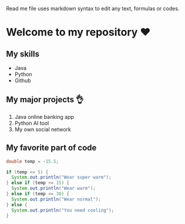 Read me file uses markdown syntax to edit any text, formulas or codes.


# Welcome to my repository ❤️

## My skills
- Java
- Python
- Github

## My major projects 👌
1. Java online banking app
2. Python AI tool
3. My own social network

## My favorite part of code
```java
double temp = -15.5;

if (temp <= 5) {
  System.out.println("Wear super warm");
} else if (temp <= 15) {
  System.out.println("Wear warm");
} else if (temp <= 30) {
  System.out.println("Wear normal");
} else {
  System.out.println("You need cooling");
}
```
